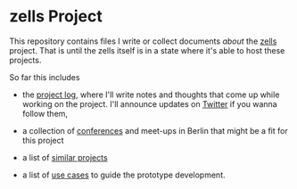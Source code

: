 # zells Project

This repository contains files I write or collect documents *about* the [zells](http://zells.org) project. That is until the zells itself is in a state where it's able to host these projects.

So far this includes 

- the [project log][log], where I'll write notes and thoughts that come up while working on the project. I'll announce updates on [Twitter] if you wanna follow them,

- a collection of [conferences] and meet-ups in Berlin that might be a fit for this project

- a list of [similar projects]

- a list of [use cases] to guide the prototype development.

[log]: https://github.com/zells/project/tree/master/log
[conferences]: https://github.com/zells/project/tree/master/conferences.md
[similar projects]: https://github.com/zells/project/tree/master/similar_projects.md
[use cases]: https://github.com/zells/project/blob/master/use_cases.md
[Twitter]: https://twitter.com/sw_literacy
